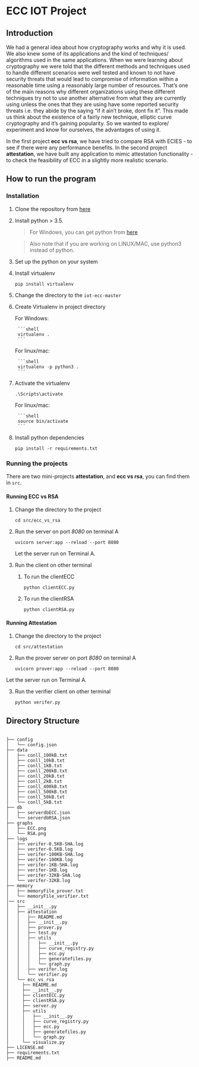 # ECC IOT Project

## Introduction

We had a general idea about how cryptography works and why it is used. We also knew some of its applications and the kind of techniques/ algorithms used in the same applications. When we were learning about cryptography we were told that the different methods and techniques used to handle different scenarios were well tested and known to not have security threats that would lead to compromise of information within a reasonable time using a reasonably large number of resources. That’s one of the main reasons why different organizations using these different techniques try not to use another alternative from what they are currently using unless the ones that they are using have some reported security threats i.e. they abide by the saying “if it ain’t broke, dont fix it”. This made us think about the existence of a fairly new technique, elliptic curve cryptography and it’s gaining popularity. So we wanted to explore/ experiment and know for ourselves, the advantages of using it.

In the first project **ecc vs rsa**, we have tried to compare RSA with ECIES - to see if there were any performance benefits.
In the second project **attestation**, we have built any application to mimic attestation functionality - to check the feasibility of ECC in a slightly more realistic scenario.


## How to run the program

### Installation

1. Clone the repository from [here](https://github.com/jai-singhal/iot-ecc)

2. Install python > 3.5. 

    > For Windows, you can get python from [here](https://www.python.org/downloads/windows/)

    > Also note that if you are working on LINUX/MAC, use python3 instead of python.

3. Set up the python on your system

4. Install virtualenv

    ```shell
    pip install virtualenv
    ```

5. Change the directory to the `iot-ecc-master`

6. Create Virtualenv in project directory

    For Windows:

        ```shell
        virtualenv .
        ```

    For linux/mac:

        ```shell
        virtualenv -p python3 .
        ```

7. Activate the virtualenv

    ```shell
    .\Scripts\activate
    ```

    For linux/mac:

        ```shell
        source bin/activate
        ```

8. Install python dependencies

    ```shell
    pip install -r requirements.txt
    ```

### Running the projects

There are two mini-projects **attestation**, and **ecc vs rsa**, you can find them in `src`.

#### Running ECC vs RSA

1. Change the directory to the project

    ```shell
    cd src/ecc_vs_rsa
    ```

2. Run the server on port *8080* on terminal A

    ```shell
    uvicorn server:app --reload --port 8080
    ```
    
    Let the server run on Terminal A.

3. Run the client on other terminal
    1. To run the clientECC

        ```shell
        python clientECC.py
        ```

    2. To run the clientRSA

        ```shell
        python clientRSA.py
        ```

#### Running Attestation

1. Change the directory to the project

    ```shell
    cd src/attestation
    ```

2. Run the prover server on port *8080* on terminal A

    ```shell
    uvicorn prover:app --reload --port 8080
    ```
Let the server run on Terminal A.

3. Run the verifier client on other terminal

    ```shell
    python verifer.py
    ```


## Directory Structure
```shell

├── config
│   └── config.json
├── data
│   ├── conll_100kB.txt
│   ├── conll_10kB.txt
│   ├── conll_1kB.txt
│   ├── conll_200kB.txt
│   ├── conll_20kB.txt
│   ├── conll_2kB.txt
│   ├── conll_400kB.txt
│   ├── conll_500kB.txt
│   ├── conll_50kB.txt
│   └── conll_5kB.txt
├── db
│   ├── serverdbECC.json
│   └── serverdbRSA.json
├── graphs
│   ├── ECC.png
│   └── RSA.png
├── logs
│   ├── verifer-0.5KB-SHA.log
│   ├── verifer-0.5KB.log
│   ├── verifer-100KB-SHA.log
│   ├── verifer-100KB.log
│   ├── verifer-1KB-SHA.log
│   ├── verifer-1KB.log
│   ├── verifer-32KB-SHA.log
│   └── verifer-32KB.log
├── memory
│   ├── memoryFile_prover.txt
│   └── memoryFile_verifier.txt
│── src
│   ├── __init__.py
│   ├── attestation
│   │   ├── README.md
│   │   ├── __init__.py
│   │   ├── prover.py
│   │   ├── test.py
│   │   ├── utils
│   │   │   ├── __init__.py
│   │   │   ├── curve_registry.py
│   │   │   ├── ecc.py
│   │   │   ├── generatefiles.py
│   │   │   └── graph.py
│   │   ├── verifer.log
│   │   └── verifier.py
│   └── ecc_vs_rsa
│	  ├── README.md
│	  ├── __init__.py
│	  ├── clientECC.py
│	  ├── clientRSA.py
│	  ├── server.py
│	  ├── utils
│	  │   ├── __init__.py
│	  │   ├── curve_registry.py
│	  │   ├── ecc.py
│	  │   ├── generatefiles.py
│	  │   └── graph.py
│	  └── visualize.py
├── LICENSE.md
├── requirements.txt
├── README.md
```